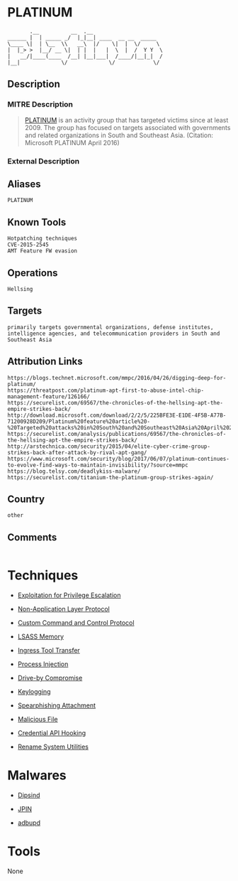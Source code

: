 
# PLATINUM

```
       .__          __  .__                      
______ |  | _____ _/  |_|__| ____  __ __  _____  
\____ \|  | \__  \\   __\  |/    \|  |  \/     \ 
|  |_> >  |__/ __ \|  | |  |   |  \  |  /  Y Y  \
|   __/|____(____  /__| |__|___|  /____/|__|_|  /
|__|             \/             \/            \/ 

```

## Description

### MITRE Description

> [PLATINUM](https://attack.mitre.org/groups/G0068) is an activity group that has targeted victims since at least 2009. The group has focused on targets associated with governments and related organizations in South and Southeast Asia. (Citation: Microsoft PLATINUM April 2016)

### External Description

> 

## Aliases

```
PLATINUM
```

## Known Tools

```
Hotpatching techniques
CVE-2015-2545
AMT Feature FW evasion
```

## Operations

```
Hellsing
```

## Targets

```
primarily targets governmental organizations, defense institutes, intelligence agencies, and telecommunication providers in South and Southeast Asia
```

## Attribution Links

```
https://blogs.technet.microsoft.com/mmpc/2016/04/26/digging-deep-for-platinum/
https://threatpost.com/platinum-apt-first-to-abuse-intel-chip-management-feature/126166/
https://securelist.com/69567/the-chronicles-of-the-hellsing-apt-the-empire-strikes-back/
http://download.microsoft.com/download/2/2/5/225BFE3E-E1DE-4F5B-A77B-71200928D209/Platinum%20feature%20article%20-%20Targeted%20attacks%20in%20South%20and%20Southeast%20Asia%20April%202016.pdf
https://securelist.com/analysis/publications/69567/the-chronicles-of-the-hellsing-apt-the-empire-strikes-back/
http://arstechnica.com/security/2015/04/elite-cyber-crime-group-strikes-back-after-attack-by-rival-apt-gang/
https://www.microsoft.com/security/blog/2017/06/07/platinum-continues-to-evolve-find-ways-to-maintain-invisibility/?source=mmpc
https://blog.telsy.com/deadlykiss-malware/
https://securelist.com/titanium-the-platinum-group-strikes-again/
```

## Country

```
other
```

## Comments

```

```

# Techniques


* [Exploitation for Privilege Escalation](../techniques/Exploitation-for-Privilege-Escalation.md)

* [Non-Application Layer Protocol](../techniques/Non-Application-Layer-Protocol.md)
    
* [Custom Command and Control Protocol](../techniques/Custom-Command-and-Control-Protocol.md)
    
* [LSASS Memory](../techniques/LSASS-Memory.md)
    
* [Ingress Tool Transfer](../techniques/Ingress-Tool-Transfer.md)
    
* [Process Injection](../techniques/Process-Injection.md)
    
* [Drive-by Compromise](../techniques/Drive-by-Compromise.md)
    
* [Keylogging](../techniques/Keylogging.md)
    
* [Spearphishing Attachment](../techniques/Spearphishing-Attachment.md)
    
* [Malicious File](../techniques/Malicious-File.md)
    
* [Credential API Hooking](../techniques/Credential-API-Hooking.md)
    
* [Rename System Utilities](../techniques/Rename-System-Utilities.md)
    

# Malwares


* [Dipsind](../malwares/Dipsind.md)

* [JPIN](../malwares/JPIN.md)
    
* [adbupd](../malwares/adbupd.md)
    

# Tools

None
